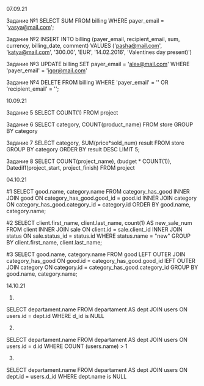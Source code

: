 07.09.21

Задание №1
SELECT SUM FROM billing WHERE payer_email = 'vasya@mail.com';


Задание №2
INSERT INTO billing (payer_email, recipient_email, sum, currency, billing_date, comment)
VALUES ('pasha@mail.com', 'katya@mail.com', '300.00', 'EUR', '14.02.2016', 'Valentines day present)')

Задание №3
UPDATE billing
SET payer_email = 'alex@mail.com'
WHERE 'payer_email' = 'igor@mail.com'

Задание №4
DELETE FROM billing
WHERE 'payer_email' = '' OR 'recipient_email' = '';


10.09.21

Задание 5
SELECT COUNT(1) FROM project

Задание 6
SELECT category, COUNT(product_name) FROM store GROUP BY category

Задание 7
SELECT category, SUM(price*sold_num) result FROM store GROUP BY category ORDER BY result DESC LIMIT 5;

Задание 8
SELECT COUNT(project_name), (budget * COUNT(1)), Datediff(project_start, project_finish) FROM project

04.10.21

#1
SELECT good.name, category.name FROM category_has_good
INNER JOIN good ON category_has_good.good_id = good.id
INNER JOIN category ON category_has_good.category_id = category.id
ORDER BY good.name, category.name;

#2
SELECT client.first_name, client.last_name, count(1) AS new_sale_num FROM client
INNER JOIN sale ON client.id = sale.client_id
INNER JOIN status ON sale.status_id = status.id WHERE status.name = "new"
GROUP BY client.first_name, client.last_name;

#3
SELECT good.name, category.name FROM good
LEFT OUTER JOIN category_has_good ON good.id = category_has_good.good_id
lEFT OUTER JOIN category ON category.id = category_has_good.category_id
GROUP BY good.name, category.name;

14.10.21

1) 

SELECT departament.name
FROM departament AS dept
JOIN users ON users.id = dept.id
WHERE d_id is NULL

2) 

SELECT departament.name
FROM departament AS dept
JOIN users ON users.id = d.id
WHERE COUNT (users.name) > 1

3)

SELECT departament.name
FROM departament AS dept
JOIN users ON dept.id = users.d_id
WHERE dept.name is NULL
